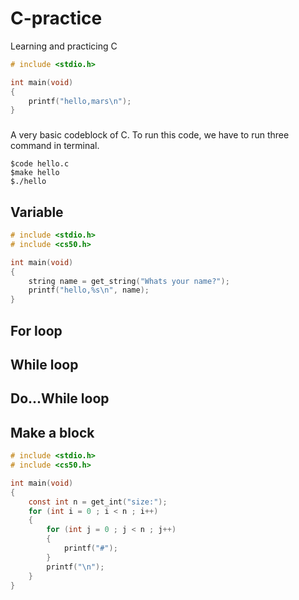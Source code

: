 # C-practice
Learning and practicing C

```C
# include <stdio.h>

int main(void)
{
    printf("hello,mars\n");
}
```
###

A very basic codeblock of C. To run this code, we have to run three command in terminal.
```
$code hello.c
$make hello
$./hello
```

## Variable

```C
# include <stdio.h>
# include <cs50.h>

int main(void)
{
    string name = get_string("Whats your name?");
    printf("hello,%s\n", name);
}
```

## For loop
## While loop
## Do...While loop


## Make a block

```C
# include <stdio.h>
# include <cs50.h>

int main(void)
{
    const int n = get_int("size:");
    for (int i = 0 ; i < n ; i++)
    {
        for (int j = 0 ; j < n ; j++)
        {
            printf("#");
        }
        printf("\n");
    }
}
```
